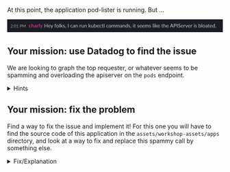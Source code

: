 At this point, the application pod-lister is running. But ...

![Screenshot of Kubernetes Dashboard](./assets/apiserver_spam.png)

## Your mission: use Datadog to find the issue

We are looking to graph the top requester, or whatever seems to
be spamming and overloading the apiserver on the `pods` endpoint.

<details>
<summary>Hints</summary>
The [Kubernetes audit logs](https://app.datadoghq.com/logs/analytics?agg_m=&agg_q=%40usr.name&agg_t=count&analyticsOptions=%5B%22bars%22%5D&cols=core_host%2Ccore_service&index=main&live=true&messageDisplay=expanded-md&panel=%22%22&query=source%3Akubernetes.audit+%40usr.name%3A%22system%3Aserviceaccount%3Adefault%3Apod-lister%22&stream_sort=desc) that we added earlier can be helpful to audit
whoever is making calls to the apiserver. You can use facets to filter on a
specific resources, URI or requester.<br/><br/>

Then click on "Analytics" in the logs view to display the log query as a metric.
</details>

## Your mission: fix the problem

Find a way to fix the issue and implement it! For this one you will have to find
the source code of this application in the `assets/workshop-assets/apps` directory, and look at
a way to fix and replace this spammy call by something else.


<details>
<summary>Fix/Explanation</summary>
You can find in the application source code that it's listing pods with 2
methods: the first one is using a `List` request in a loop every second and the
other one is using a Kubernetes informer (a watch) which is only getting updates
whenever a pod is modified in Kubernetes, rather than requesting the list of all
pods all the time.<br/><br/>

In the source code this behavior is toggled by an env variable `USE_WATCH`, so
try to patch that in your `pod-lister` deployment and watch for the difference
in throughput to the apiserver.<br/><br/>

We included a sample patch as a solution:<br/><br/>
`kubectl patch deployment pod-lister --patch="$(cat assets/workshop-assets/apps/fixes/pod-lister-fix.yaml)"`{{copy}}
</details>
